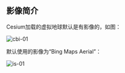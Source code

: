 ## 影像简介

Cesium加载的虚拟地球默认是有影像的，如图：

![cbi-01](/cesium-docs/assets/img/guide/cbi-01.jpg)

默认使用的影像为“Bing Maps Aerial”：

![is-01](/cesium-docs/assets/img/guide/is-01.png)
